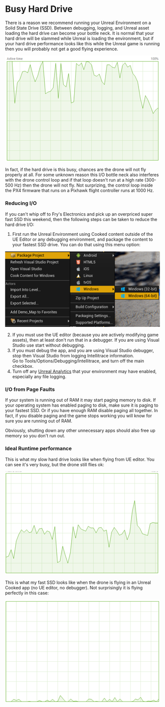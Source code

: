 # Busy Hard Drive

There is a reason we recommend running your Unreal Environment on a Solid State Drive (SSD).  Between debugging, logging, and Unreal asset loading
the hard drive can become your bottle neck.  It is normal that your hard drive will be slammed while Unreal is loading
the environment, but if your hard drive performance looks like this while the Unreal game is running
then you will probably not get a good flying experience.  

![Busy Hard Drive](images/busy_hard_drive.png)

In fact, if the hard drive is this busy, chances are the drone will not fly properly at all.
For some unknown reason this I/O bottle neck also interferes with the drone control loop and if that
loop doesn't run at a high rate (300-500 Hz) then the drone will not fly.  Not surprizing, the control
loop inside the PX4 firmware that runs on a Pixhawk flight controller runs at 1000 Hz.

### Reducing I/O

If you can't whip off to Fry's Electronics and pick up an overpriced super fast SSD this weekend, then the 
following steps can be taken to reduce the hard drive I/O:

1. First run the Unreal Environment using Cooked content outside of the UE Editor or any debugging environment,
and package the content to your fastest SSD drive.  You can do that using this menu option:

![Package Unreal Project](images/package_unreal.png)

2. If you must use the UE editor (because you are actively modifying game assets), then at least
don't run that in a debugger.  If you are using Visual Studio use start without debugging.
3. If you must debug the app, and you are using Visual Studio debugger, stop then Visual Studio from 
logging Intellitrace information.  
Go to Tools/Options/Debugging/Intellitrace, and turn off the main checkbox.
4. Turn off any [Unreal Analytics](https://docs.unrealengine.com/latest/INT/Gameplay/Analytics/index.html)
that your environment may have enabled, especially any file logging.

### I/O from Page Faults

If your system is running out of RAM it may start paging memory to disk.  If your operating system has
enabled paging to disk, make sure it is paging to your fastest SSD.  Or if you have enough RAM disable
paging all together.  In fact, if you disable paging and the game stops working you will know for sure
you are running out of RAM.

Obviously, shutting down any other unnecessary apps should also free up memory so you don't run out.

### Ideal Runtime performance

This is what my slow hard drive looks like when flying from UE editor.  You can see it's very busy,
but the drone still flies ok:

![Package Unreal Project](images/ue_hard_drive.png)

This is what my fast  SSD looks like when the drone is flying in an Unreal Cooked app 
(no UE editor, no debugger).  Not surprisingly it is flying perfectly in this case:

![Package Unreal Project](images/cooked_ssd.png)
